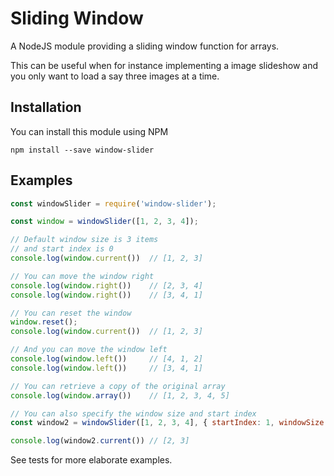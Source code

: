 # Sliding Window

A NodeJS module providing a sliding window function for arrays.

This can be useful when for instance implementing a image slideshow and you only want to
load a say three images at a time.

## Installation

You can install this module using NPM

```
npm install --save window-slider
```

## Examples

```javascript
const windowSlider = require('window-slider');

const window = windowSlider([1, 2, 3, 4]);

// Default window size is 3 items
// and start index is 0
console.log(window.current())  // [1, 2, 3]

// You can move the window right
console.log(window.right())    // [2, 3, 4]
console.log(window.right())    // [3, 4, 1]

// You can reset the window
window.reset();
console.log(window.current())  // [1, 2, 3]

// And you can move the window left
console.log(window.left())     // [4, 1, 2]
console.log(window.left())     // [3, 4, 1]

// You can retrieve a copy of the original array
console.log(window.array())    // [1, 2, 3, 4, 5]

// You can also specify the window size and start index
const window2 = windowSlider([1, 2, 3, 4], { startIndex: 1, windowSize: 2 });

console.log(window2.current()) // [2, 3]
```

See tests for more elaborate examples.
